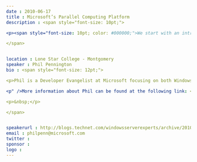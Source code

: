 ```yaml
---
date : 2010-06-17
title : Microsoft’s Parallel Computing Platform
description : <span style="font-size: 10pt;">
<p><span style="font-size: 10pt; color: #000000;">We start with an introduction to new operating system technologies for many-core scale computing and proceed with illustrative examples of parallel work-item partitioning, scheduling, and collation.  Featured technologies and tools include Windows 7 (x64), Visual Studio 2010, the Microsoft .NET Framework 4 Parallel Extensions, the C++ Concurrency Runtime, the Parallel Debugger, and the Concurrency Analyzer.</span></p>
</span>

location : Lone Star College - Montgomery
speaker : Phil Pennington
bio : <span style="font-size: 12pt;">
<p>Phil is a Developer Evangelist at Microsoft focusing on both Windows Server and Technical Computing technologies.   This user-group presentation is a preview of material Phil will present in July as a guest speaker at the University of Illinois Parallel Computing Research Center summer-school.</p>
<p" />More information about Phil can be found at the following link: <a href="http://blogs.technet.com/windowsserverexperts/archive/2010/01/08/about-phil-pennington.aspx" target="_blank">http://blogs.technet.com/windowsserverexperts/archive/2010/01/08/about-phil-pennington.aspx</a>
<p>&nbsp;</p>
</span>

speakerurl : http://blogs.technet.com/windowsserverexperts/archive/2010/01/08/about-phil-pennington.aspx
email : philpenn@microsoft.com
twitter : 
sponsor : 
logo : 
---
```

